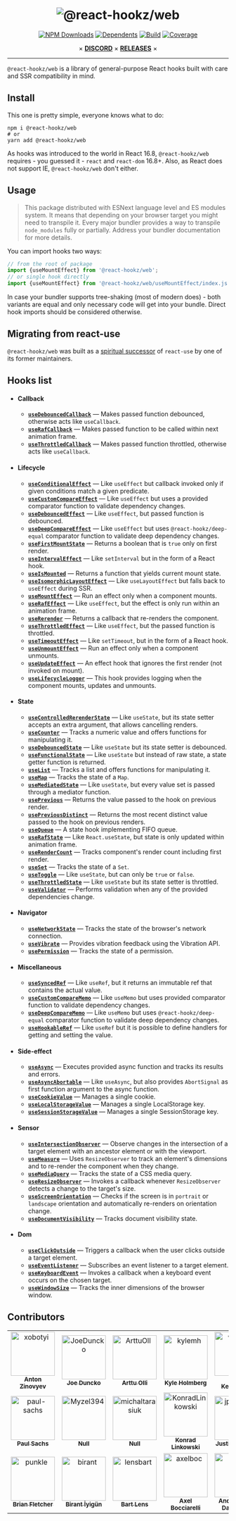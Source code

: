 <div align="center">

# ![@react-hookz/web](.github/logo.png)

[![NPM Downloads](https://img.shields.io/npm/dm/%40react-hookz%2Fweb?style=flat-square)](https://www.npmjs.com/package/@react-hookz/web)
[![Dependents](https://img.shields.io/librariesio/dependents/npm/%40react-hookz%2Fweb?style=flat-square)](https://www.npmjs.com/package/@react-hookz/web)
[![Build](https://img.shields.io/github/actions/workflow/status/react-hookz/web/ci-cd.yml?branch=master&style=flat-square)](https://github.com/react-hookz/web/actions)
[![Coverage](https://img.shields.io/codecov/c/github/react-hookz/web?style=flat-square)](https://app.codecov.io/gh/react-hookz/web)

× **[DISCORD](https://discord.gg/Fjwphtu65f)** ×
**[RELEASES](https://github.com/react-hookz/web/releases)** ×

</div>

---

`@react-hookz/web` is a library of general-purpose React hooks built with care and SSR compatibility
in mind.

## Install

This one is pretty simple, everyone knows what to do:

```shell
npm i @react-hookz/web
# or
yarn add @react-hookz/web
```

As hooks was introduced to the world in React 16.8, `@react-hookz/web` requires - you guessed it -
`react` and `react-dom` 16.8+.
Also, as React does not support IE, `@react-hookz/web` don't either.

## Usage

> This package distributed with ESNext language level and ES modules system.
> It means that depending on your browser target you might need to transpile it. Every major
> bundler provides a way to transpile `node_modules` fully or partially.
> Address your bundler documentation for more details.

You can import hooks two ways:

```ts
// from the root of package
import {useMountEffect} from '@react-hookz/web';
// or single hook directly
import {useMountEffect} from '@react-hookz/web/useMountEffect/index.js';
```

In case your bundler supports tree-shaking (most of modern does) - both variants are equal and only
necessary code will get into your bundle. Direct hook imports should be considered otherwise.

## Migrating from react-use

`@react-hookz/web` was built as
a [spiritual successor](https://github.com/streamich/react-use/issues/1974) of `react-use` by one of
its former maintainers.

## Hooks list

- #### Callback

	- [**`useDebouncedCallback`**](./src/useDebouncedCallback/index.ts)
		— Makes passed function debounced, otherwise acts like `useCallback`.
	- [**`useRafCallback`**](./src/useRafCallback/index.ts)
		— Makes passed function to be called within next animation frame.
	- [**`useThrottledCallback`**](./src/useThrottledCallback/index.ts)
		— Makes passed function throttled, otherwise acts like `useCallback`.

- #### Lifecycle

	- [**`useConditionalEffect`**](./src/useConditionalEffect/index.ts)
		— Like `useEffect` but callback invoked only if given conditions match a given predicate.
	- [**`useCustomCompareEffect`**](./src/useCustomCompareEffect/index.ts)
		— Like `useEffect` but uses a provided comparator function to validate dependency changes.
	- [**`useDebouncedEffect`**](./src/useDebouncedEffect/index.ts)
		— Like `useEffect`, but passed function is debounced.
	- [**`useDeepCompareEffect`**](./src/useDeepCompareEffect/index.ts)
		— Like `useEffect` but uses `@react-hookz/deep-equal` comparator function to validate deep
		dependency changes.
	- [**`useFirstMountState`**](./src/useFirstMountState/index.ts)
		— Returns a boolean that is `true` only on first render.
	- [**`useIntervalEffect`**](./src/useIntervalEffect/index.ts)
		— Like `setInterval` but in the form of a React hook.
	- [**`useIsMounted`**](./src/useIsMounted/index.ts)
		— Returns a function that yields current mount state.
	- [**`useIsomorphicLayoutEffect`**](./src/useIsomorphicLayoutEffect/index.ts)
		— Like `useLayoutEffect` but falls back to `useEffect` during SSR.
	- [**`useMountEffect`**](./src/useMountEffect/index.ts)
		— Run an effect only when a component mounts.
	- [**`useRafEffect`**](./src/useRafEffect/index.ts)
		— Like `useEffect`, but the effect is only run within an animation frame.
	- [**`useRerender`**](./src/useRerender/index.ts)
		— Returns a callback that re-renders the component.
	- [**`useThrottledEffect`**](./src/useThrottledEffect/index.ts)
		— Like `useEffect`, but the passed function is throttled.
	- [**`useTimeoutEffect`**](./src/useTimeoutEffect/index.ts)
		— Like `setTimeout`, but in the form of a React hook.
	- [**`useUnmountEffect`**](./src/useUnmountEffect/index.ts)
		— Run an effect only when a component unmounts.
	- [**`useUpdateEffect`**](./src/useUpdateEffect/index.ts)
		— An effect hook that ignores the first render (not invoked on mount).
	- [**`useLifecycleLogger`**](./src/useLifecycleLogger/index.ts)
		— This hook provides logging when the component mounts, updates and unmounts.

- #### State

	- [**`useControlledRerenderState`**](./src/useControlledRerenderState/index.ts)
		— Like `useState`, but its state setter accepts an extra argument, that allows cancelling
		renders.
	- [**`useCounter`**](./src/useCounter/index.ts)
		— Tracks a numeric value and offers functions for manipulating it.
	- [**`useDebouncedState`**](./src/useDebouncedState/index.ts)
		— Like `useState` but its state setter is debounced.
	- [**`useFunctionalState`**](./src/useFunctionalState/index.ts)
		— Like `useState` but instead of raw state, a state getter function is returned.
	- [**`useList`**](./src/useList/index.ts)
		— Tracks a list and offers functions for manipulating it.
	- [**`useMap`**](./src/useMap/index.ts) — Tracks the
		state of a `Map`.
	- [**`useMediatedState`**](./src/useMediatedState/index.ts)
		— Like `useState`, but every value set is passed through a mediator function.
	- [**`usePrevious`**](./src/usePrevious/index.ts) —
		Returns the value passed to the hook on previous render.
	- [**`usePreviousDistinct`**](./src/usePreviousDistinct/index.ts) —
		Returns the most recent distinct value passed to the hook on previous renders.
	- [**`useQueue`**](./src/useQueue/index.ts) —
		A state hook implementing FIFO queue.
	- [**`useRafState`**](./src/useRafState/index.ts) —
		Like `React.useState`, but state is only updated within animation frame.
	- [**`useRenderCount`**](./src/useRenderCount/index.ts) —
		Tracks component's render count including first render.
	- [**`useSet`**](./src/useSet/index.ts) — Tracks the
		state of a `Set`.
	- [**`useToggle`**](./src/useToggle/index.ts) — Like
		`useState`, but can only be `true` or `false`.
	- [**`useThrottledState`**](./src/useThrottledState/index.ts)
		— Like `useState` but its state setter is throttled.
	- [**`useValidator`**](./src/useValidator/index.ts)
		— Performs validation when any of the provided dependencies change.

- #### Navigator

	- [**`useNetworkState`**](./src/useNetworkState/index.ts)
		— Tracks the state of the browser's network connection.
	- [**`useVibrate`**](./src/useVibrate/index.ts)
		— Provides vibration feedback using the Vibration API.
	- [**`usePermission`**](./src/usePermission/index.ts)
		— Tracks the state of a permission.

- #### Miscellaneous

	- [**`useSyncedRef`**](./src/useSyncedRef/index.ts)
		— Like `useRef`, but it returns an immutable ref that contains the actual value.
	- [**`useCustomCompareMemo`**](./src/useCustomCompareMemo/index.ts)
		— Like `useMemo` but uses provided comparator function to validate dependency changes.
	- [**`useDeepCompareMemo`**](./src/useDeepCompareMemo/index.ts)
		— Like `useMemo` but uses `@react-hookz/deep-equal` comparator function to validate deep
		dependency changes.
	- [**`useHookableRef`**](./src/useHookableRef/index.ts)
		— Like `useRef` but it is possible to define handlers for getting and setting the value.

- #### Side-effect

	- [**`useAsync`**](./src/useAsync/index.ts)
		— Executes provided async function and tracks its results and errors.
	- [**`useAsyncAbortable`**](./src/useAsyncAbortable/index.ts)
		— Like `useAsync`, but also provides `AbortSignal` as first function argument to the async
		function.
	- [**`useCookieValue`**](./src/useCookieValue/index.ts)
		— Manages a single cookie.
	- [**`useLocalStorageValue`**](./src/useLocalStorageValue/index.ts)
		— Manages a single LocalStorage key.
	- [**`useSessionStorageValue`**](./src/useSessionStorageValue/index.ts)
		— Manages a single SessionStorage key.

- #### Sensor

	- [**`useIntersectionObserver`**](./src/useIntersectionObserver/index.ts)
		— Observe changes in the intersection of a target element with an ancestor element or with the
		viewport.
	- [**`useMeasure`**](./src/useMeasure/index.ts) —
		Uses `ResizeObserver` to track an element's dimensions and to re-render the component when they
		change.
	- [**`useMediaQuery`**](./src/useMediaQuery/index.ts)
		— Tracks the state of a CSS media query.
	- [**`useResizeObserver`**](./src/useResizeObserver/index.ts)
		— Invokes a callback whenever `ResizeObserver` detects a change to the target's size.
	- [**`useScreenOrientation`**](./src/useScreenOrientation/index.ts)
		— Checks if the screen is in `portrait` or `landscape` orientation and automatically re-renders
		on orientation change.
	- [**`useDocumentVisibility`**](./src/useDocumentVisibility/index.ts)
		— Tracks document visibility state.

- #### Dom

	- [**`useClickOutside`**](./src/useClickOutside/index.ts)
		— Triggers a callback when the user clicks outside a target element.
	- [**`useEventListener`**](./src/useEventListener/index.ts)
		— Subscribes an event listener to a target element.
	- [**`useKeyboardEvent`**](./src/useKeyboardEvent/index.ts)
		— Invokes a callback when a keyboard event occurs on the chosen target.
	- [**`useWindowSize`**](./src/useWindowSize/index.ts)
		— Tracks the inner dimensions of the browser window.

## Contributors

<!-- readme: collaborators,contributors,semantic-release-bot/-,lint-action/- -start -->
<table>
	<tbody>
		<tr>
            <td align="center">
                <a href="https://github.com/xobotyi">
                    <img src="https://avatars.githubusercontent.com/u/6178739?v=4" width="100;" alt="xobotyi"/>
                    <br />
                    <sub><b>Anton Zinovyev</b></sub>
                </a>
            </td>
            <td align="center">
                <a href="https://github.com/JoeDuncko">
                    <img src="https://avatars.githubusercontent.com/u/6749768?v=4" width="100;" alt="JoeDuncko"/>
                    <br />
                    <sub><b>Joe Duncko</b></sub>
                </a>
            </td>
            <td align="center">
                <a href="https://github.com/ArttuOll">
                    <img src="https://avatars.githubusercontent.com/u/60509537?v=4" width="100;" alt="ArttuOll"/>
                    <br />
                    <sub><b>Arttu Olli</b></sub>
                </a>
            </td>
            <td align="center">
                <a href="https://github.com/kylemh">
                    <img src="https://avatars.githubusercontent.com/u/9523719?v=4" width="100;" alt="kylemh"/>
                    <br />
                    <sub><b>Kyle Holmberg</b></sub>
                </a>
            </td>
            <td align="center">
                <a href="https://github.com/wesgro">
                    <img src="https://avatars.githubusercontent.com/u/595567?v=4" width="100;" alt="wesgro"/>
                    <br />
                    <sub><b>Jake Ketcheson</b></sub>
                </a>
            </td>
            <td align="center">
                <a href="https://github.com/Rey-Wang">
                    <img src="https://avatars.githubusercontent.com/u/45580554?v=4" width="100;" alt="Rey-Wang"/>
                    <br />
                    <sub><b>Rey Wang</b></sub>
                </a>
            </td>
            <td align="center">
                <a href="https://github.com/AndreasNel">
                    <img src="https://avatars.githubusercontent.com/u/17763359?v=4" width="100;" alt="AndreasNel"/>
                    <br />
                    <sub><b>Andreas Nel</b></sub>
                </a>
            </td>
            <td align="center">
                <a href="https://github.com/fengkx">
                    <img src="https://avatars.githubusercontent.com/u/16515468?v=4" width="100;" alt="fengkx"/>
                    <br />
                    <sub><b>Fengkx</b></sub>
                </a>
            </td>
		</tr>
		<tr>
            <td align="center">
                <a href="https://github.com/paul-sachs">
                    <img src="https://avatars.githubusercontent.com/u/11449728?v=4" width="100;" alt="paul-sachs"/>
                    <br />
                    <sub><b>Paul Sachs</b></sub>
                </a>
            </td>
            <td align="center">
                <a href="https://github.com/Myzel394">
                    <img src="https://avatars.githubusercontent.com/u/50424412?v=4" width="100;" alt="Myzel394"/>
                    <br />
                    <sub><b>Null</b></sub>
                </a>
            </td>
            <td align="center">
                <a href="https://github.com/michaltarasiuk">
                    <img src="https://avatars.githubusercontent.com/u/69385846?v=4" width="100;" alt="michaltarasiuk"/>
                    <br />
                    <sub><b>Null</b></sub>
                </a>
            </td>
            <td align="center">
                <a href="https://github.com/KonradLinkowski">
                    <img src="https://avatars.githubusercontent.com/u/26126510?v=4" width="100;" alt="KonradLinkowski"/>
                    <br />
                    <sub><b>Konrad Linkowski</b></sub>
                </a>
            </td>
            <td align="center">
                <a href="https://github.com/jpwallace22">
                    <img src="https://avatars.githubusercontent.com/u/93415734?v=4" width="100;" alt="jpwallace22"/>
                    <br />
                    <sub><b>Justin Wallace</b></sub>
                </a>
            </td>
            <td align="center">
                <a href="https://github.com/JoshuaStewartEntelect">
                    <img src="https://avatars.githubusercontent.com/u/92043787?v=4" width="100;" alt="JoshuaStewartEntelect"/>
                    <br />
                    <sub><b>Joshua Stewart</b></sub>
                </a>
            </td>
            <td align="center">
                <a href="https://github.com/dantman">
                    <img src="https://avatars.githubusercontent.com/u/53399?v=4" width="100;" alt="dantman"/>
                    <br />
                    <sub><b>Daniel Friesen</b></sub>
                </a>
            </td>
            <td align="center">
                <a href="https://github.com/ChloeMouret">
                    <img src="https://avatars.githubusercontent.com/u/63965373?v=4" width="100;" alt="ChloeMouret"/>
                    <br />
                    <sub><b>Null</b></sub>
                </a>
            </td>
		</tr>
		<tr>
            <td align="center">
                <a href="https://github.com/punkle">
                    <img src="https://avatars.githubusercontent.com/u/553697?v=4" width="100;" alt="punkle"/>
                    <br />
                    <sub><b>Brian Fletcher</b></sub>
                </a>
            </td>
            <td align="center">
                <a href="https://github.com/birant">
                    <img src="https://avatars.githubusercontent.com/u/29652801?v=4" width="100;" alt="birant"/>
                    <br />
                    <sub><b>Birant İyigün</b></sub>
                </a>
            </td>
            <td align="center">
                <a href="https://github.com/lensbart">
                    <img src="https://avatars.githubusercontent.com/u/20876627?v=4" width="100;" alt="lensbart"/>
                    <br />
                    <sub><b>Bart Lens</b></sub>
                </a>
            </td>
            <td align="center">
                <a href="https://github.com/axelboc">
                    <img src="https://avatars.githubusercontent.com/u/2936402?v=4" width="100;" alt="axelboc"/>
                    <br />
                    <sub><b>Axel Bocciarelli</b></sub>
                </a>
            </td>
            <td align="center">
                <a href="https://github.com/akd-io">
                    <img src="https://avatars.githubusercontent.com/u/30059155?v=4" width="100;" alt="akd-io"/>
                    <br />
                    <sub><b>Anders Kjær Damgaard</b></sub>
                </a>
            </td>
		</tr>
	<tbody>
</table>
<!-- readme: collaborators,contributors,semantic-release-bot/-,lint-action/- -end -->
